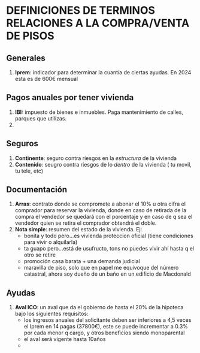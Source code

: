 # DEFINICIONES DE TERMINOS RELACIONES A LA COMPRA/VENTA DE PISOS
## Generales
1. **Iprem**: indicador para determinar la cuantía de ciertas ayudas. En 2024 esta es de 600€ mensual
## Pagos anuales por tener vivienda
1. **IBI:** impuesto de bienes e inmuebles. Paga mantenimiento de calles, parques que utilizas.
2.
## Seguros
1. **Continente**: seguro contra riesgos en la *estructura* de la vivienda
2. **Contenido**: seugro contra riesgos de lo *dentro* de la vivienda ( tu movil, tu tele, etc)
## Documentación 
1. **Arras**: contrato donde se compromete a abonar el 10% u otra cifra el comprador para reservar la vivienda, donde en caso de retirada de la compra el vendedor se quedará con el porcentaje y en caso de q sea el vendedor quien se retira el comprador obtendrá el doble.
2. **Nota simple**: resumen del estado de la vivienda. Ej: 
   - bonita y todo pero...es vivienda  proteccion oficial (tiene condiciones para vivir o alquilarla)
   - ta guapo pero...está de usufructo, tons no puedes vivir ahí hasta q el otro se retire
   - promoción casa barata + una demanda judicial 
   - maravilla de piso, solo que en papel me equivoque del número catastral, ahora soy dueño de un baño en un edificio de Macdonald
   
  ## Ayudas
  1. **Aval ICO**: un aval que da el gobierno de hasta el 20% de la hipoteca bajo los siguientes requisitos:
     - los ingresos anuales del solicitante deben ser inferiores a 4,5 veces el Iprem en 14 pagas (37800€), este se puede incrementar a 0.3% por cada menor q cargo, y otros beneficios siendo monoparental
     - el aval será vigente hasta 10años
     - 
